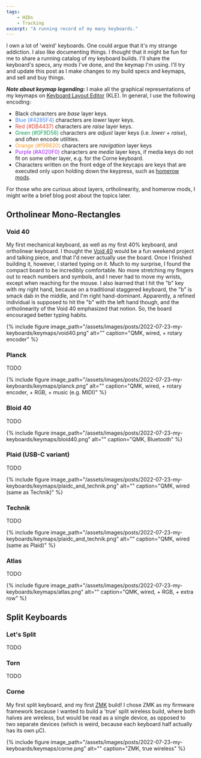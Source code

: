 ```yaml
---
tags: 
    - HIDs
    - Tracking
excerpt: "A running record of my many keyboards."
---
```

I own a lot of 'weird' keyboards. One could argue that it's my strange addiction. I also like documenting things. I thought that it might be fun for me to share a running catalog of my keyboard builds. I'll share the keyboard's specs, any mods I've done, and the keymap I'm using. I'll try and update this post as I make changes to my build specs and keymaps, and sell and buy things. 

__*Note about keymap legending:*__ I make all the graphical representations of my keymaps on [Keyboard Layout Editor](http://www.keyboard-layout-editor.com/#/) (KLE).  In general, I use the following encoding:
- Black characters are _base_ layer keys.
- <span style="color:#4285F4">Blue (#4285F4)</span> characters are _lower_ layer keys.
- <span style="color:#DB4437">Red (#DB4437)</span> characters are _raise_ layer keys.
- <span style="color:#0F9D58">Green (#0F9D58)</span> characters are _adjust_ layer keys (i.e. _lower_ + _raise_), and often encode utilities. 
- <span style="color:#f99820">Orange (#f99820)</span> characters are _navigation_ layer keys
- <span style="color:#A020F0">Purple (#A020F0)</span> characters are _media_ layer keys, if media keys do not fit on some other layer, e.g. for the Corne keyboard.
- Characters written on the front edge of the keycaps are keys that are executed only upon holding down the keypress, such as [homerow mods](https://precondition.github.io/home-row-mods). 

For those who are curious about layers, ortholinearity, and homerow mods, I might write a brief blog post about the topics later. 

## Ortholinear Mono-Rectangles

### Void 40
My first mechanical keyboard, as well as my first 40% keyboard, and ortholinear keyboard. I thought the [Void 40](https://victorlucachi.ro/projects/void40/) would be a fun weekend project and talking piece, and that I'd never actually use the board. Once I finished building it, however, I started typing on it. Much to my surprise, I found the compact board to be incredibly comfortable. No more stretching my fingers out to reach numbers and symbols, and I never had to move my wrists, except when reaching for the mouse. I also learned that I hit the "b" key with my right hand, because on a traditional staggered keyboard, the "b" is smack dab in the middle, and I'm right hand-dominant. Apparently, a refined individual is supposed to hit the "b" with the left hand though, and the ortholinearity of the Void 40 emphasized that notion. So, the board encouraged better typing habits. 

{% include figure image_path="/assets/images/posts/2022-07-23-my-keyboards/keymaps/void40.png" alt="" caption="QMK, wired, + rotary encoder" %}

### Planck
TODO

{% include figure image_path="/assets/images/posts/2022-07-23-my-keyboards/keymaps/planck.png" alt="" caption="QMK, wired, + rotary encoder, + RGB, + music (e.g. MIDI)" %}

### Bloid 40
TODO

{% include figure image_path="/assets/images/posts/2022-07-23-my-keyboards/keymaps/bloid40.png" alt="" caption="QMK, Bluetooth" %}

### Plaid (USB-C variant)
TODO

{% include figure image_path="/assets/images/posts/2022-07-23-my-keyboards/keymaps/plaidc_and_technik.png" alt="" caption="QMK, wired (same as Technik)" %}

### Technik 
TODO

{% include figure image_path="/assets/images/posts/2022-07-23-my-keyboards/keymaps/plaidc_and_technik.png" alt="" caption="QMK, wired (same as Plaid)" %}

### Atlas
TODO

{% include figure image_path="/assets/images/posts/2022-07-23-my-keyboards/keymaps/atlas.png" alt="" caption="QMK, wired, + RGB, + extra row" %}

## Split Keyboards

### Let's Split
TODO

### Torn
TODO

### Corne
My first split keyboard, and my first [ZMK](zmk.dev) build! I chose ZMK as my firmware framework because I wanted to build a 'true' split wireless build, where both halves are wireless, but would be read as a single device, as opposed to two separate devices (which is weird, because each keyboard half actually has its own µC). 

{% include figure image_path="/assets/images/posts/2022-07-23-my-keyboards/keymaps/corne.png" alt="" caption="ZMK, true wireless" %}